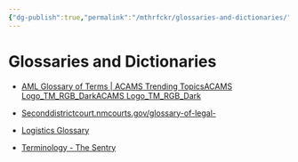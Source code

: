 ```yaml
---
{"dg-publish":true,"permalink":"/mthrfckr/glossaries-and-dictionaries/","dgShowBacklinks":true,"dgShowLocalGraph":true}
---
```


# Glossaries and Dictionaries

- [AML Glossary of Terms | ACAMS Trending TopicsACAMS Logo_TM_RGB_DarkACAMS Logo_TM_RGB_Dark](https://www.acams.org/en/resources/aml-glossary-of-terms)

- [Seconddistrictcourt.nmcourts.gov/glossary-of-legal-](https://seconddistrictcourt.nmcourts.gov/glossary-of-legal-)

- [Logistics Glossary](https://www.logisticsglossary.com/)

- [Terminology - The Sentry](https://thesentry.org/terminology)